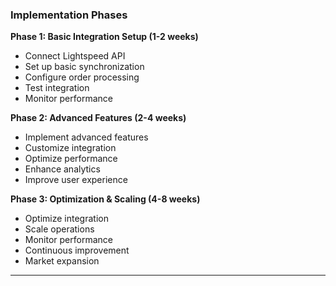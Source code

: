 ### Implementation Phases
**Phase 1: Basic Integration Setup (1-2 weeks)**
- Connect Lightspeed API
- Set up basic synchronization
- Configure order processing
- Test integration
- Monitor performance

**Phase 2: Advanced Features (2-4 weeks)**
- Implement advanced features
- Customize integration
- Optimize performance
- Enhance analytics
- Improve user experience

**Phase 3: Optimization & Scaling (4-8 weeks)**
- Optimize integration
- Scale operations
- Monitor performance
- Continuous improvement
- Market expansion

---
